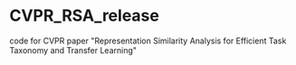 # CVPR_RSA_release
code for CVPR paper "Representation Similarity Analysis for Efficient Task Taxonomy and Transfer Learning"
